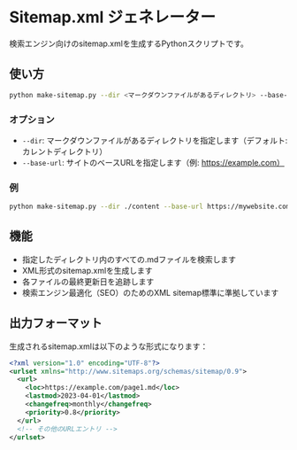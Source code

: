 # Sitemap.xml ジェネレーター

検索エンジン向けのsitemap.xmlを生成するPythonスクリプトです。

## 使い方

```bash
python make-sitemap.py --dir <マークダウンファイルがあるディレクトリ> --base-url <ウェブサイトのベースURL>
```

### オプション

- `--dir`: マークダウンファイルがあるディレクトリを指定します（デフォルト: カレントディレクトリ）
- `--base-url`: サイトのベースURLを指定します（例: https://example.com）

### 例

```bash
python make-sitemap.py --dir ./content --base-url https://mywebsite.com
```

## 機能

- 指定したディレクトリ内のすべての.mdファイルを検索します
- XML形式のsitemap.xmlを生成します
- 各ファイルの最終更新日を追跡します
- 検索エンジン最適化（SEO）のためのXML sitemap標準に準拠しています

## 出力フォーマット

生成されるsitemap.xmlは以下のような形式になります：

```xml
<?xml version="1.0" encoding="UTF-8"?>
<urlset xmlns="http://www.sitemaps.org/schemas/sitemap/0.9">
  <url>
    <loc>https://example.com/page1.md</loc>
    <lastmod>2023-04-01</lastmod>
    <changefreq>monthly</changefreq>
    <priority>0.8</priority>
  </url>
  <!-- その他のURLエントリ -->
</urlset>
```
